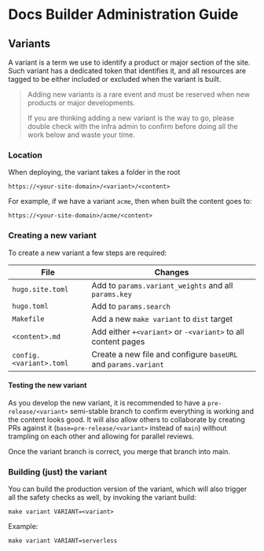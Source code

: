 # Docs Builder Administration Guide

## Variants

A variant is a term we use to identify a product or major section of the site.
Such variant has a dedicated token that identifies it, and all resources are
tagged to be either included or excluded when the variant is built.

> Adding new variants is a rare event and must be reserved when new products
> or major developments.
> 
> If you are thinking adding a new variant is the way
> to go, please double check with the infra admin to confirm before doing all
> the work below and waste your time.

### Location

When deploying, the variant takes a folder in the root

    https://<your-site-domain>/<variant>/<content>

For example, if we have a variant `acme`, then when built the content goes to:

    https://<your-site-domain>/acme/<content>

### Creating a new variant

To create a new variant a few steps are required:

| File                    | Changes                                                        |
| ----------------------- | -------------------------------------------------------------- |
| `hugo.site.toml`        | Add to `params.variant_weights` and all `params.key`           |
| `hugo.toml`             | Add to `params.search`                                         |
| `Makefile`              | Add a new `make variant` to `dist` target                      |
| `<content>.md`          | Add either `+<variant>` or `-<variant>` to all content pages   |
| `config.<variant>.toml` | Create a new file and configure `baseURL` and `params.variant` |

#### Testing the new variant

As you develop the new variant, it is recommended to have a `pre-release/<variant>` semi-stable
branch to confirm everything is working and the content looks good. It will also allow others
to collaborate by creating PRs against it (`base=pre-release/<variant>` instead of `main`)
without trampling on each other and allowing for parallel reviews.

Once the variant branch is correct, you merge that branch into main.

### Building (just) the variant

You can build the production version of the variant,
which will also trigger all the safety checks as well,
by invoking the variant build:

    make variant VARIANT=<variant>

Example:

    make variant VARIANT=serverless